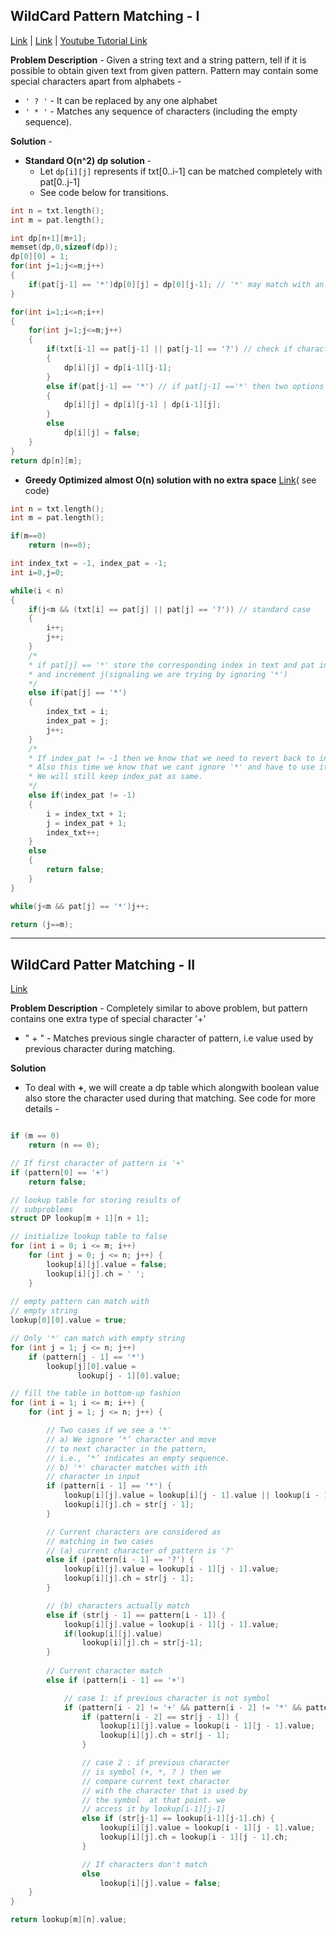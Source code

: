 ## WildCard Pattern Matching - I
[Link](https://www.geeksforgeeks.org/wildcard-pattern-matching/) | [Link](https://leetcode.com/problems/wildcard-matching/) | [Youtube Tutorial Link](https://www.youtube.com/watch?v=NbgUZAoIz3g)

**Problem Description** - Given a string text and a string pattern, tell if it is possible to obtain given text from given pattern. Pattern may contain some special characters apart from alphabets - 
* `' ? '` - It can be replaced by any one alphabet
* `' * '` - Matches any sequence of characters (including the empty sequence).

**Solution** - 

* __Standard O(n^2) dp solution__ - 
    * Let `dp[i][j]` represents if txt[0..i-1] can be matched completely with pat[0..j-1]
    * See code below for transitions.

```c++
int n = txt.length();
int m = pat.length();

int dp[n+1][m+1];
memset(dp,0,sizeof(dp));
dp[0][0] = 1;
for(int j=1;j<=m;j++)
{
    if(pat[j-1] == '*')dp[0][j] = dp[0][j-1]; // '*' may match with an empty text, as it can be an empty sequence too.
}

for(int i=1;i<=n;i++)
{
    for(int j=1;j<=m;j++)
    {
        if(txt[i-1] == pat[j-1] || pat[j-1] == '?') // check if character matches or pat has '?'
        {
            dp[i][j] = dp[i-1][j-1];
        }
        else if(pat[j-1] == '*') // if pat[j-1] =='*' then two options arises either we ignore '*' or we use it to make txt[i-1]
        {
            dp[i][j] = dp[i][j-1] | dp[i-1][j];
        }
        else
            dp[i][j] = false;
    }
}
return dp[n][m];
```

* __Greedy Optimized almost O(n) solution with no extra space__ [Link](https://www.geeksforgeeks.org/dynamic-programming-wildcard-pattern-matching-linear-time-constant-space/)( see code)

```c++
int n = txt.length();
int m = pat.length();

if(m==0)
    return (n==0);

int index_txt = -1, index_pat = -1;
int i=0,j=0;

while(i < n)
{
    if(j<m && (txt[i] == pat[j] || pat[j] == '?')) // standard case
    {
        i++;
        j++;
    }
    /*
    * if pat[j] == '*' store the corresponding index in text and pat in index_txt & index_pat respectively.
    * and increment j(signaling we are trying by ignoring '*')
    */
    else if(pat[j] == '*')
    {
        index_txt = i;
        index_pat = j;
        j++;
    }
    /*
    * If index_pat != -1 then we know that we need to revert back to index_txt & index_pat.
    * Also this time we know that we cant ignore '*' and have to use it with index_txt.
    * We will still keep index_pat as same.
    */
    else if(index_pat != -1)
    {
        i = index_txt + 1;
        j = index_pat + 1;
        index_txt++;
    }
    else
    {
        return false;
    }
}

while(j<m && pat[j] == '*')j++;

return (j==m);
```

---

## WildCard Patter Matching - II
[Link](https://www.geeksforgeeks.org/wildcard-pattern-matching-three-symbols/)

**Problem Description** - Completely similar to above problem, but pattern contains one extra type of special character '+'
* " + " - Matches previous single character of pattern, i.e value used by previous character during matching.

**Solution**
* To deal with **+**, we will create a dp table which alongwith boolean value also store the character used during that matching. See code for more details - 

```c++

if (m == 0)
    return (n == 0);

// If first character of pattern is '+'
if (pattern[0] == '+')
    return false;

// lookup table for storing results of
// subproblems
struct DP lookup[m + 1][n + 1];

// initialize lookup table to false
for (int i = 0; i <= m; i++)
    for (int j = 0; j <= n; j++) {
        lookup[i][j].value = false; 
        lookup[i][j].ch = ' '; 
    }  
       
// empty pattern can match with
// empty string
lookup[0][0].value = true;

// Only '*' can match with empty string
for (int j = 1; j <= n; j++)
    if (pattern[j - 1] == '*')
        lookup[j][0].value = 
               lookup[j - 1][0].value;

// fill the table in bottom-up fashion
for (int i = 1; i <= m; i++) {
    for (int j = 1; j <= n; j++) {

        // Two cases if we see a '*'
        // a) We ignore ‘*’ character and move
        // to next character in the pattern,
        // i.e., ‘*’ indicates an empty sequence.
        // b) '*' character matches with ith
        // character in input
        if (pattern[i - 1] == '*') {
            lookup[i][j].value = lookup[i][j - 1].value || lookup[i - 1][j].value;
            lookup[i][j].ch = str[j - 1];
        }

        // Current characters are considered as
        // matching in two cases
        // (a) current character of pattern is '?'
        else if (pattern[i - 1] == '?') {
            lookup[i][j].value = lookup[i - 1][j - 1].value;
            lookup[i][j].ch = str[j - 1];
        }

        // (b) characters actually match
        else if (str[j - 1] == pattern[i - 1]) {
            lookup[i][j].value = lookup[i - 1][j - 1].value;
            if(lookup[i][j].value)
                lookup[i][j].ch = str[j-1];
        }
            
        // Current character match
        else if (pattern[i - 1] == '+')

            // case 1: if previous character is not symbol
            if (pattern[i - 2] != '+' && pattern[i - 2] != '*' && pattern[i - 2] != '?')
                if (pattern[i - 2] == str[j - 1]) {
                    lookup[i][j].value = lookup[i - 1][j - 1].value;
                    lookup[i][j].ch = str[j - 1];
                }

                // case 2 : if previous character 
                // is symbol (+, *, ? ) then we 
                // compare current text character 
                // with the character that is used by
                // the symbol  at that point. we 
                // access it by lookup[i-1][j-1]
                else if (str[j-1] == lookup[i-1][j-1].ch) {
                    lookup[i][j].value = lookup[i - 1][j - 1].value;
                    lookup[i][j].ch = lookup[i - 1][j - 1].ch;
                }

                // If characters don't match
                else
                    lookup[i][j].value = false;
    }
}

return lookup[m][n].value;
```


